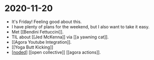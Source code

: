 # 2020-11-20

- It's Friday! Feeling good about this.
- I have plenty of plans for the weekend, but I also want to take it easy.
- Met [[Bendini Fettuccini]].
- TIL about [[Jed McKenna]] via [[a yawning cat]].
- [[Agora Youtube Integration]].
- [[Yoga Butt Kicking]]
- [[noded]] [[open collective]] [[agora actions]].

[//begin]: # "Autogenerated link references for markdown compatibility"
[bendini-fettuccini]: ../bendini-fettuccini "Bendini Fettuccini"
[jed-mckenna]: ../jed-mckenna "Jed McKenna"
[a-yawning-cat]: ../a-yawning-cat "A Yawning Cat"
[agora-youtube-integration]: ../agora-youtube-integration "Agora Youtube Integration"
[yoga-butt-kicking]: ../yoga-butt-kicking "Yoga Butt Kicking"
[noded]: ../noded "Noded"
[open-collective]: ../open-collective "Open Collective"
[//end]: # "Autogenerated link references"